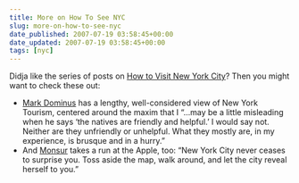 ```yaml
---
title: More on How To See NYC
slug: more-on-how-to-see-nyc
date_published: 2007-07-19 03:58:45+00:00
date_updated: 2007-07-19 03:58:45+00:00
tags: [nyc]
---
```

Didja like the series of posts on [How to Visit New York City](/tag/howtonyc)? Then you might want to check these out:

- [Mark Dominus](http://blog.plover.com/food/nyc.html) has a lengthy, well-considered view of New York Tourism, centered around the maxim that I “…may be a little misleading when he says ‘the natives are friendly and helpful.’ I would say not. Neither are they unfriendly or unhelpful. What they mostly are, in my experience, is brusque and in a hurry.”
- And [Monsur](http://www.xanga.com/monsur/603835596/i-heart-ny.html) takes a run at the Apple, too: “New York City never ceases to surprise you. Toss aside the map, walk around, and let the city reveal herself to you.”
